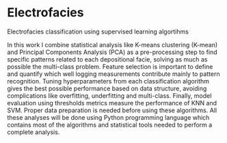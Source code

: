 # Electrofacies
Electrofacies classification using supervised learning algortihms

In this work I combine statistical analysis like K-means clustering (K-mean) and Principal Components Analysis (PCA) as a pre-processing step to find specific patterns related to each depositional facie, solving as much as possible the multi-class problem. Feature selection is important to define and quantify which well logging measurements contribute mainly to pattern recognition. Tuning hyperparameters from each classification algorithm gives the best possible performance based on data structure, avoiding complications like overfitting, underfitting and multi-class. Finally, model evaluation using thresholds metrics measure the performance of KNN and SVM. 
Proper data preparation is needed before using these algorithms. All these analyses will be done using Python programming language which contains most of the algorithms and statistical tools needed to perform a complete analysis.

